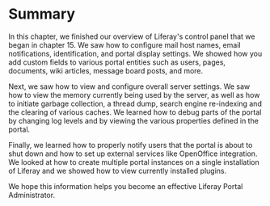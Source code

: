 # Summary

In this chapter, we finished our overview of Liferay's control panel that we
began in chapter 15. We saw how to configure mail host names, email
notifications, identification, and portal display settings. We showed how you
add custom fields to various portal entities such as users, pages, documents,
wiki articles, message board posts, and more. 

Next, we saw how to view and configure overall server settings. We saw how to
view the memory currently being used by the server, as well as how to initiate
garbage collection, a thread dump, search engine re-indexing and the clearing of
various caches. We learned how to debug parts of the portal by changing log
levels and by viewing the various properties defined in the portal.

Finally, we learned how to properly notify users that the portal is about to
shut down and how to set up external services like OpenOffice integration. We
looked at how to create multiple portal instances on a single installation of
Liferay and we showed how to view currently installed plugins.

We hope this information helps you become an effective Liferay Portal
Administrator.
